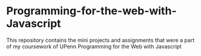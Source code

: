 # Programming-for-the-web-with-Javascript
This repository contains the mini projects and assignments that were a part of my coursework of UPenn Programming for the Web with Javascript
